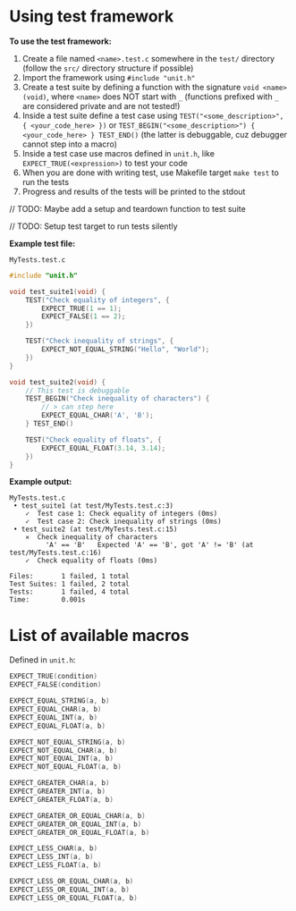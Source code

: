 # Using test framework

**To use the test framework:**

1. Create a file named `<name>.test.c` somewhere in the `test/` directory (follow the `src/` directory structure if possible)
2. Import the framework using `#include "unit.h"`
3. Create a test suite by defining a function with the signature `void <name>(void)`, where `<name>` does NOT start with `_` (functions prefixed with `_` are considered private and are not tested!)
4. Inside a test suite define a test case using `TEST("<some_description>", { <your_code_here> })` or `TEST_BEGIN("<some_description>") { <your_code_here> } TEST_END()` (the latter is debuggable, cuz debugger cannot step into a macro)
5. Inside a test case use macros defined in `unit.h`, like `EXPECT_TRUE(<expression>)` to test your code
6. When you are done with writing test, use Makefile target `make test` to run the tests
7. Progress and results of the tests will be printed to the stdout

// TODO: Maybe add a setup and teardown function to test suite

// TODO: Setup test target to run tests silently

**Example test file:**

`MyTests.test.c`
```c
#include "unit.h"

void test_suite1(void) {
	TEST("Check equality of integers", {
		EXPECT_TRUE(1 == 1);
		EXPECT_FALSE(1 == 2);
	})

	TEST("Check inequality of strings", {
		EXPECT_NOT_EQUAL_STRING("Hello", "World");
	})
}

void test_suite2(void) {
	// This test is debuggable
	TEST_BEGIN("Check inequality of characters") {
		// > can step here
		EXPECT_EQUAL_CHAR('A', 'B');
	} TEST_END()

	TEST("Check equality of floats", {
		EXPECT_EQUAL_FLOAT(3.14, 3.14);
	})
}
```

**Example output:**

```
MyTests.test.c
 • test_suite1 (at test/MyTests.test.c:3)
    ✓  Test case 1: Check equality of integers (0ms)
    ✓  Test case 2: Check inequality of strings (0ms)
 • test_suite2 (at test/MyTests.test.c:15)
    ✕  Check inequality of characters   
         'A' == 'B'   Expected 'A' == 'B', got 'A' != 'B' (at test/MyTests.test.c:16)
    ✓  Check equality of floats (0ms)

Files:       1 failed, 1 total
Test Suites: 1 failed, 2 total
Tests:       1 failed, 4 total
Time:        0.001s
```

# List of available macros

Defined in `unit.h`:

```c
EXPECT_TRUE(condition)
EXPECT_FALSE(condition)

EXPECT_EQUAL_STRING(a, b)
EXPECT_EQUAL_CHAR(a, b)
EXPECT_EQUAL_INT(a, b)
EXPECT_EQUAL_FLOAT(a, b)

EXPECT_NOT_EQUAL_STRING(a, b)
EXPECT_NOT_EQUAL_CHAR(a, b)
EXPECT_NOT_EQUAL_INT(a, b)
EXPECT_NOT_EQUAL_FLOAT(a, b)

EXPECT_GREATER_CHAR(a, b)
EXPECT_GREATER_INT(a, b)
EXPECT_GREATER_FLOAT(a, b)

EXPECT_GREATER_OR_EQUAL_CHAR(a, b)
EXPECT_GREATER_OR_EQUAL_INT(a, b)
EXPECT_GREATER_OR_EQUAL_FLOAT(a, b)

EXPECT_LESS_CHAR(a, b)
EXPECT_LESS_INT(a, b)
EXPECT_LESS_FLOAT(a, b)

EXPECT_LESS_OR_EQUAL_CHAR(a, b)
EXPECT_LESS_OR_EQUAL_INT(a, b)
EXPECT_LESS_OR_EQUAL_FLOAT(a, b)
```

